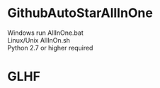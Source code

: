 # GithubAutoStarAllInOne
 




Windows run AllInOne.bat    
Linux/Unix AllInOn.sh    
Python 2.7 or higher required    

GLHF
==================================================================================================
